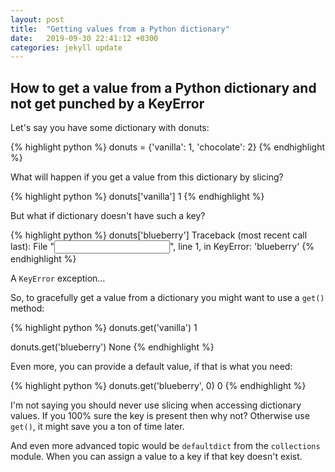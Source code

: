 ```yaml
---
layout: post
title:  "Getting values from a Python dictionary"
date:   2019-09-30 22:41:12 +0300
categories: jekyll update
---
```


## How to get a value from a Python dictionary and not get punched by a KeyError

Let's say you have some dictionary with donuts:

{% highlight python %}
donuts = {'vanilla': 1, 'chocolate': 2}
{% endhighlight %}

What will happen if you get a value from this dictionary by slicing?

{% highlight python %}
donuts['vanilla']
1
{% endhighlight %}

But what if dictionary doesn't have such a key?

{% highlight python %}
donuts['blueberry']
Traceback (most recent call last):
  File "<input>", line 1, in <module>
KeyError: 'blueberry'
{% endhighlight %}

A `KeyError` exception…

So, to gracefully get a value from a dictionary you might want to use a `get()` method:

{% highlight python %}
donuts.get('vanilla')
1

donuts.get('blueberry')
None
{% endhighlight %}

Even more, you can provide a default value, if that is what you need:

{% highlight python %}
donuts.get('blueberry', 0)
0
{% endhighlight %}

I'm not saying you should never use slicing when accessing dictionary values.
If you 100% sure the key is present then why not?
Otherwise use `get()`, it might save you a ton of time later.

And even more advanced topic would be `defaultdict` from the `collections` module.
When you can assign a value to a key if that key doesn't exist.